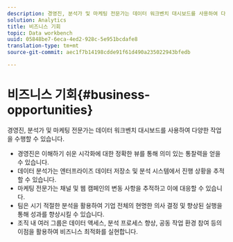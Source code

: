 ```yaml
---
description: 경영진, 분석가 및 마케팅 전문가는 데이터 워크벤치 대시보드를 사용하여 다양한 작업을 수행할 수 있습니다.
solution: Analytics
title: 비즈니스 기회
topic: Data workbench
uuid: 05848be7-6eca-4ed2-928c-5e951bcdafe8
translation-type: tm+mt
source-git-commit: aec1f7b14198cdde91f61d490a235022943bfedb

---
```



# 비즈니스 기회{#business-opportunities}

경영진, 분석가 및 마케팅 전문가는 데이터 워크벤치 대시보드를 사용하여 다양한 작업을 수행할 수 있습니다.

* 경영진은 이해하기 쉬운 시각화에 대한 정확한 뷰를 통해 의미 있는 통찰력을 얻을 수 있습니다.
* 데이터 분석가는 엔터프라이즈 데이터 저장소 및 분석 시스템에서 진행 상황을 추적할 수 있습니다.
* 마케팅 전문가는 채널 및 웹 캠페인의 변동 사항을 추적하고 이에 대응할 수 있습니다.
* 팀은 시기 적절한 분석을 활용하여 기업 전체의 현명한 의사 결정 및 향상된 실행을 통해 성과를 향상시킬 수 있습니다.
* 조직 내 여러 그룹은 데이터 액세스, 분석 프로세스 향상, 공동 작업 환경 참여 등의 이점을 활용하여 비즈니스 최적화를 실현합니다.

